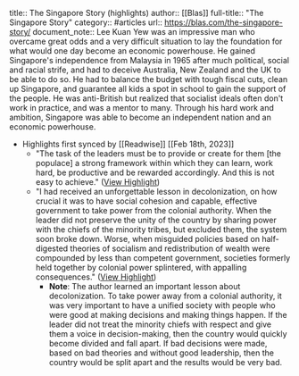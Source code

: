 title:: The Singapore Story (highlights)
author:: [[Blas]]
full-title:: "The Singapore Story"
category:: #articles
url:: https://blas.com/the-singapore-story/
document_note:: Lee Kuan Yew was an impressive man who overcame great odds and a very difficult situation to lay the foundation for what would one day become an economic powerhouse. He gained Singapore's independence from Malaysia in 1965 after much political, social and racial strife, and had to deceive Australia, New Zealand and the UK to be able to do so. He had to balance the budget with tough fiscal cuts, clean up Singapore, and guarantee all kids a spot in school to gain the support of the people. He was anti-British but realized that socialist ideals often don't work in practice, and was a mentor to many. Through his hard work and ambition, Singapore was able to become an independent nation and an economic powerhouse.

- Highlights first synced by [[Readwise]] [[Feb 18th, 2023]]
	- "The task of the leaders must be to provide or create for them [the populace] a strong framework within which they can learn, work hard, be productive and be rewarded accordingly. And this is not easy to achieve." ([View Highlight](https://read.readwise.io/read/01gsj06kbs7rr413sz1mpmdxkc))
	- "I had received an unforgettable lesson in decolonization, on how crucial it was to have social cohesion and capable, effective government to take power from the colonial authority. When the leader did not preserve the unity of the country by sharing power with the chiefs of the minority tribes, but excluded them, the system soon broke down. Worse, when misguided policies based on half-digested theories of socialism and redistribution of wealth were compounded by less than competent government, societies formerly held together by colonial power splintered, with appalling consequences." ([View Highlight](https://read.readwise.io/read/01gsj074gdwmawxfptjp8s0f59))
		- **Note**: The author learned an important lesson about decolonization. To take power away from a colonial authority, it was very important to have a unified society with people who were good at making decisions and making things happen. If the leader did not treat the minority chiefs with respect and give them a voice in decision-making, then the country would quickly become divided and fall apart. If bad decisions were made, based on bad theories and without good leadership, then the country would be split apart and the results would be very bad.